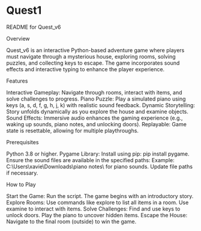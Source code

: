 # Quest1

README for Quest_v6

Overview

Quest_v6 is an interactive Python-based adventure game where players must navigate through a mysterious house, exploring rooms, solving puzzles, and collecting keys to escape. The game incorporates sound effects and interactive typing to enhance the player experience.

Features

Interactive Gameplay: Navigate through rooms, interact with items, and solve challenges to progress.
Piano Puzzle: Play a simulated piano using keys (a, s, d, f, g, h, j, k) with realistic sound feedback.
Dynamic Storytelling: Story unfolds dynamically as you explore the house and examine objects.
Sound Effects: Immersive audio enhances the gaming experience (e.g., waking up sounds, piano notes, and unlocking doors).
Replayable: Game state is resettable, allowing for multiple playthroughs.

Prerequisites

Python 3.8 or higher.
Pygame Library:
Install using pip: pip install pygame.
Ensure the sound files are available in the specified paths:
Example: C:\Users\xavie\Downloads\piano notes\ for piano sounds.
Update file paths if necessary.

How to Play

Start the Game:
Run the script.
The game begins with an introductory story.
Explore Rooms:
Use commands like explore to list all items in a room.
Use examine to interact with items.
Solve Challenges:
Find and use keys to unlock doors.
Play the piano to uncover hidden items.
Escape the House:
Navigate to the final room (outside) to win the game.
